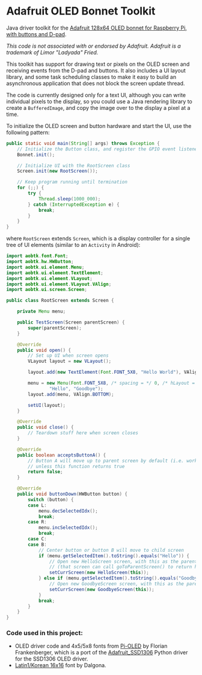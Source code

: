 # Adafruit OLED Bonnet Toolkit
Java driver toolkit for the [Adafruit 128x64 OLED bonnet for Raspberry Pi, with buttons and D-pad](https://www.adafruit.com/product/3531).

*This code is not associated with or endorsed by Adafruit. Adafruit is a trademark of Limor "Ladyada" Fried.*

This toolkit has support for drawing text or pixels on the OLED screen and receiving events from the D-pad and buttons. It also includes a UI layout library,
and some task scheduling classes to make it easy to build an asynchronous application that does not block the screen update thread.

The code is currently designed only for a text UI, although you can write individual pixels to the display, so you could use a Java rendering library
to create a `BufferedImage`, and copy the image over to the display a pixel at a time. 

To initialize the OLED screen and button hardware and start the UI, use the following pattern:

```java
public static void main(String[] args) throws Exception {
    // Initialize the Button class, and register the GPIO event listeners
    Bonnet.init();

    // Initialize UI with the RootScreen class
    Screen.init(new RootScreen());

    // Keep program running until termination
    for (;;) {
        try {
            Thread.sleep(1000_000);
        } catch (InterruptedException e) {
            break;
        }
    }
}
```

where `RootScreen` extends `Screen`, which is a display controller for a single tree of UI elements (similar to an `Activity` in Android):

```java
import aobtk.font.Font;
import aobtk.hw.HWButton;
import aobtk.ui.element.Menu;
import aobtk.ui.element.TextElement;
import aobtk.ui.element.VLayout;
import aobtk.ui.element.VLayout.VAlign;
import aobtk.ui.screen.Screen;

public class RootScreen extends Screen {

    private Menu menu;

    public TestScreen(Screen parentScreen) {
        super(parentScreen);
    }

    @Override
    public void open() {
    	// Set up UI when screen opens
        VLayout layout = new VLayout();

        layout.add(new TextElement(Font.FONT_5X8, "Hello World"), VAlign.TOP);

        menu = new Menu(Font.FONT_5X8, /* spacing = */ 0, /* hLayout = */ true,
                "Hello", "Goodbye");
        layout.add(menu, VAlign.BOTTOM);

        setUI(layout);
    }

    @Override
    public void close() {
        // Teardown stuff here when screen closes
    }

    @Override
    public boolean acceptsButtonA() {
        // Button A will move up to parent screen by default (i.e. works as a "cancel" button),
        // unless this function returns true
        return false;
    }

    @Override
    public void buttonDown(HWButton button) {
        switch (button) {
        case L:
            menu.decSelectedIdx();
            break;
        case R:
            menu.incSelectedIdx();
            break;
        case C:
        case B:
            // Center button or button B will move to child screen
            if (menu.getSelectedItem().toString().equals("Hello")) {
                // Open new HelloScreen screen, with this as the parent
                // (that screen can call goToParentScreen() to return here)
                setCurrScreen(new HelloScreen(this));
            } else if (menu.getSelectedItem().toString().equals("Goodbye")) {
                // Open new GoodbyeScreen screen, with this as the parent
                setCurrScreen(new GoodbyeScreen(this));
            }
            break;
        }
    }
}
```



### Code used in this project:

* OLED driver code and 4x5/5x8 fonts from [Pi-OLED](https://github.com/entrusc/Pi-OLED) by Florian Frankenberger, which is a port of
the [Adafruit_SSD1306](https://github.com/adafruit/Adafruit_SSD1306) Python driver for the SSD1306 OLED driver.
* [Latin1/Korean 16x16](https://github.com/Dalgona/neodgm/blob/master/font.py) font by Dalgona. 
